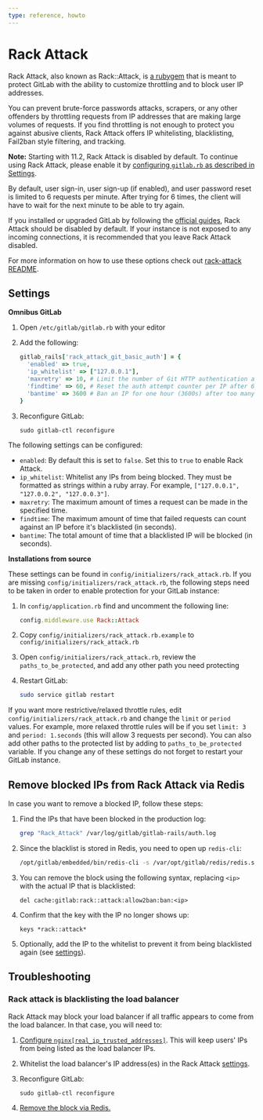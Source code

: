 ```yaml
---
type: reference, howto
---
```

# Rack Attack

Rack Attack, also known as Rack::Attack, is [a rubygem](https://github.com/kickstarter/rack-attack)
that is meant to protect GitLab with the ability to customize throttling and
to block user IP addresses.

You can prevent brute-force passwords attacks, scrapers, or any other offenders
by throttling requests from IP addresses that are making large volumes of requests.
If you find throttling is not enough to protect you against abusive clients,
Rack Attack offers IP whitelisting, blacklisting, Fail2ban style filtering, and
tracking.

**Note:** Starting with 11.2, Rack Attack is disabled by default. To continue
using Rack Attack, please enable it by [configuring `gitlab.rb` as described in Settings](#settings).

By default, user sign-in, user sign-up (if enabled), and user password reset is
limited to 6 requests per minute. After trying for 6 times, the client will
have to wait for the next minute to be able to try again.

If you installed or upgraded GitLab by following the [official guides](../install/README.md),
Rack Attack should be disabled by default. If your instance is not exposed to any incoming
connections, it is recommended that you leave Rack Attack disabled.

For more information on how to use these options check out
[rack-attack README](https://github.com/kickstarter/rack-attack/blob/master/README.md).

## Settings

**Omnibus GitLab**

1. Open `/etc/gitlab/gitlab.rb` with your editor
1. Add the following:

    ```ruby
    gitlab_rails['rack_attack_git_basic_auth'] = {
      'enabled' => true,
      'ip_whitelist' => ["127.0.0.1"],
      'maxretry' => 10, # Limit the number of Git HTTP authentication attempts per IP
      'findtime' => 60, # Reset the auth attempt counter per IP after 60 seconds
      'bantime' => 3600 # Ban an IP for one hour (3600s) after too many auth attempts
    }
    ```

1. Reconfigure GitLab:

    ```
    sudo gitlab-ctl reconfigure
    ```

The following settings can be configured:

- `enabled`: By default this is set to `false`. Set this to `true` to enable Rack Attack.
- `ip_whitelist`: Whitelist any IPs from being blocked. They must be formatted as strings within a ruby array.
   For example, `["127.0.0.1", "127.0.0.2", "127.0.0.3"]`.
- `maxretry`: The maximum amount of times a request can be made in the
   specified time.
- `findtime`: The maximum amount of time that failed requests can count against an IP
   before it's blacklisted (in seconds).
- `bantime`: The total amount of time that a blacklisted IP will be blocked (in
   seconds).

**Installations from source**

These settings can be found in `config/initializers/rack_attack.rb`. If you are
missing `config/initializers/rack_attack.rb`, the following steps need to be
taken in order to enable protection for your GitLab instance:

1. In `config/application.rb` find and uncomment the following line:

    ```ruby
    config.middleware.use Rack::Attack
    ```

1. Copy `config/initializers/rack_attack.rb.example` to `config/initializers/rack_attack.rb`
1. Open `config/initializers/rack_attack.rb`, review the
   `paths_to_be_protected`, and add any other path you need protecting
1. Restart GitLab:

    ```sh
    sudo service gitlab restart
    ```

If you want more restrictive/relaxed throttle rules, edit
`config/initializers/rack_attack.rb` and change the `limit` or `period` values.
For example, more relaxed throttle rules will be if you set
`limit: 3` and `period: 1.seconds` (this will allow 3 requests per second).
You can also add other paths to the protected list by adding to `paths_to_be_protected`
variable. If you change any of these settings do not forget to restart your
GitLab instance.

## Remove blocked IPs from Rack Attack via Redis

In case you want to remove a blocked IP, follow these steps:

1. Find the IPs that have been blocked in the production log:

    ```sh
    grep "Rack_Attack" /var/log/gitlab/gitlab-rails/auth.log
    ```

1. Since the blacklist is stored in Redis, you need to open up `redis-cli`:

    ```sh
    /opt/gitlab/embedded/bin/redis-cli -s /var/opt/gitlab/redis/redis.socket
    ```

1. You can remove the block using the following syntax, replacing `<ip>` with
   the actual IP that is blacklisted:

    ```
    del cache:gitlab:rack::attack:allow2ban:ban:<ip>
    ```

1. Confirm that the key with the IP no longer shows up:

    ```
    keys *rack::attack*
    ```

1. Optionally, add the IP to the whitelist to prevent it from being blacklisted
   again (see [settings](#settings)).

## Troubleshooting

### Rack attack is blacklisting the load balancer

Rack Attack may block your load balancer if all traffic appears to come from
the load balancer. In that case, you will need to:

1. [Configure `nginx[real_ip_trusted_addresses]`](https://docs.gitlab.com/omnibus/settings/nginx.html#configuring-gitlab-trusted_proxies-and-the-nginx-real_ip-module).
   This will keep users' IPs from being listed as the load balancer IPs.
1. Whitelist the load balancer's IP address(es) in the Rack Attack [settings](#settings).
1. Reconfigure GitLab:

    ```
    sudo gitlab-ctl reconfigure
    ```

1. [Remove the block via Redis.](#remove-blocked-ips-from-rack-attack-via-redis)
